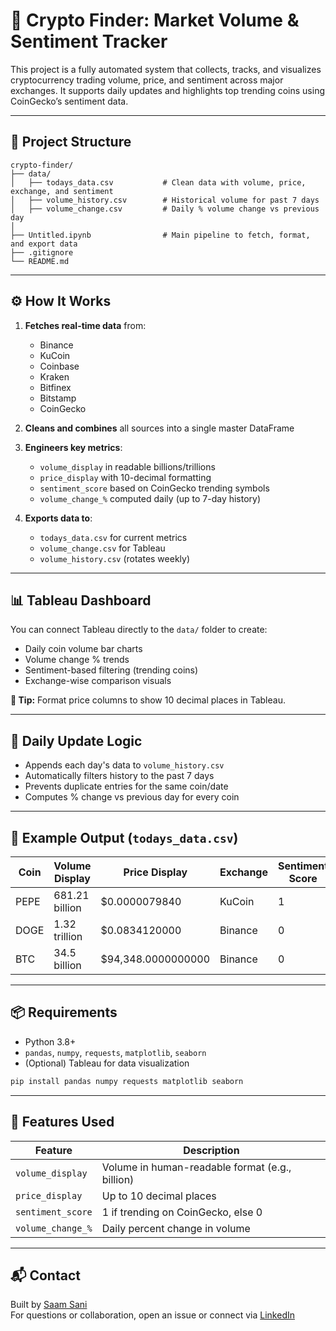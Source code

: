 
# 🚀 Crypto Finder: Market Volume & Sentiment Tracker

This project is a fully automated system that collects, tracks, and visualizes cryptocurrency trading volume, price, and sentiment across major exchanges. It supports daily updates and highlights top trending coins using CoinGecko’s sentiment data.

---

## 🔧 Project Structure

```
crypto-finder/
├── data/
│   ├── todays_data.csv           # Clean data with volume, price, exchange, and sentiment
│   ├── volume_history.csv        # Historical volume for past 7 days
│   ├── volume_change.csv         # Daily % volume change vs previous day
│
├── Untitled.ipynb                # Main pipeline to fetch, format, and export data
├── .gitignore
└── README.md
```

---

## ⚙️ How It Works

1. **Fetches real-time data** from:
   - Binance
   - KuCoin
   - Coinbase
   - Kraken
   - Bitfinex
   - Bitstamp
   - CoinGecko

2. **Cleans and combines** all sources into a single master DataFrame

3. **Engineers key metrics**:
   - `volume_display` in readable billions/trillions
   - `price_display` with 10-decimal formatting
   - `sentiment_score` based on CoinGecko trending symbols
   - `volume_change_%` computed daily (up to 7-day history)

4. **Exports data to**:
   - `todays_data.csv` for current metrics
   - `volume_change.csv` for Tableau
   - `volume_history.csv` (rotates weekly)

---

## 📊 Tableau Dashboard

You can connect Tableau directly to the `data/` folder to create:

- Daily coin volume bar charts
- Volume change % trends
- Sentiment-based filtering (trending coins)
- Exchange-wise comparison visuals

**📍 Tip:** Format price columns to show 10 decimal places in Tableau.

---

## 📅 Daily Update Logic

- Appends each day's data to `volume_history.csv`
- Automatically filters history to the past 7 days
- Prevents duplicate entries for the same coin/date
- Computes % change vs previous day for every coin

---

## 🧠 Example Output (`todays_data.csv`)

| Coin     | Volume Display | Price Display      | Exchange | Sentiment Score |
|----------|----------------|--------------------|----------|-----------------|
| PEPE     | 681.21 billion | $0.0000079840      | KuCoin   | 1               |
| DOGE     | 1.32 trillion  | $0.0834120000      | Binance  | 0               |
| BTC      | 34.5 billion   | $94,348.0000000000 | Binance  | 0               |

---

## 📦 Requirements

- Python 3.8+
- `pandas`, `numpy`, `requests`, `matplotlib`, `seaborn`
- (Optional) Tableau for data visualization

```bash
pip install pandas numpy requests matplotlib seaborn
```

---

## 🧠 Features Used

| Feature             | Description                                     |
|---------------------|-------------------------------------------------|
| `volume_display`    | Volume in human-readable format (e.g., billion) |
| `price_display`     | Up to 10 decimal places                         |
| `sentiment_score`   | 1 if trending on CoinGecko, else 0              |
| `volume_change_%`   | Daily percent change in volume                  |

---

## 📬 Contact

Built by [Saam Sani](https://github.com/SaamSani)  
For questions or collaboration, open an issue or connect via [LinkedIn](https://linkedin.com/in/SaamSani)
